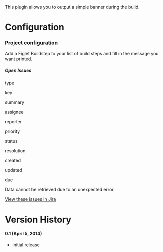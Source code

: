 This plugin allows you to output a simple banner during the build.

# Configuration

### Project configuration

Add a Figlet Buildstep to your list of build steps and fill in the
message you want printed.

##### Open Issues

type

key

summary

assignee

reporter

priority

status

resolution

created

updated

due

Data cannot be retrieved due to an unexpected error.

[View these issues in
Jira](https://issues.jenkins-ci.org/secure/IssueNavigator.jspa?reset=true&jqlQuery=project=Jenkins%20AND%20component=figlet-buildstep%20AND%20status%20in%20%28%22In%20Progress%22,%20Open,%20Reopened%29%20ORDER%20BY%20priority,%20status,%20createdDate%20ASC&src=confmacro)

# Version History

#### 0.1 (April 5, 2014)

-   Initial release
